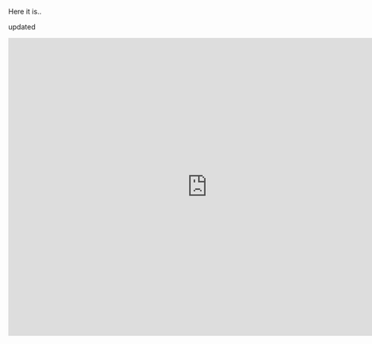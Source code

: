 Here it is..

updated

<iframe width="800" height="600" frameborder="0" allowfullscreen src="https://arcg.is/0e4GOz"></iframe>
